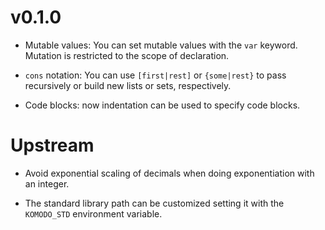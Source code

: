 # v0.1.0

- Mutable values: You can set mutable values with the `var` keyword. Mutation is restricted to the scope of declaration.

- `cons` notation: You can use `[first|rest]` or `{some|rest}` to pass recursively or build new lists or sets, respectively.

- Code blocks: now indentation can be used to specify code blocks.

# Upstream

- Avoid exponential scaling of decimals when doing exponentiation with an integer.

- The standard library path can be customized setting it with the `KOMODO_STD` environment variable.

